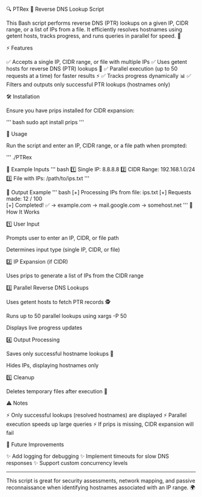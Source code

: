 🔍 PTRex 🦖 
Reverse DNS Lookup Script

This Bash script performs reverse DNS (PTR) lookups on a given IP, CIDR range, or a list of IPs from a file. It efficiently resolves hostnames using getent hosts, tracks progress, and runs queries in parallel for speed. 🚀

⚡ Features

✅ Accepts a single IP, CIDR range, or file with multiple IPs
✅ Uses getent hosts for reverse DNS (PTR) lookups 🔄
✅ Parallel execution (up to 50 requests at a time) for faster results ⚡
✅ Tracks progress dynamically 📊
✅ Filters and outputs only successful PTR lookups (hostnames only)

🛠 Installation

Ensure you have prips installed for CIDR expansion:

'''
bash
sudo apt install prips
'''

🚀 Usage

Run the script and enter an IP, CIDR range, or a file path when prompted:

'''
./PTRex

📌 Example Inputs
'''
bash
1️⃣ Single IP: 8.8.8.8
2️⃣ CIDR Range: 192.168.1.0/24
3️⃣ File with IPs: /path/to/ips.txt
'''

📜 Output Example
'''
bash
[+] Processing IPs from file: ips.txt
[+] Requests made: 12 / 100  
[+] Completed! ✅
-> example.com
-> mail.google.com
-> somehost.net
'''
🔎 How It Works

1️⃣ User Input

Prompts user to enter an IP, CIDR, or file path

Determines input type (single IP, CIDR, or file)


2️⃣ IP Expansion (if CIDR)

Uses prips to generate a list of IPs from the CIDR range


3️⃣ Parallel Reverse DNS Lookups

Uses getent hosts <IP> to fetch PTR records 🕵️

Runs up to 50 parallel lookups using xargs -P 50

Displays live progress updates


4️⃣ Output Processing

Saves only successful hostname lookups 🎯

Hides IPs, displaying hostnames only


5️⃣ Cleanup

Deletes temporary files after execution 🧹


⚠️ Notes

⚡ Only successful lookups (resolved hostnames) are displayed
⚡ Parallel execution speeds up large queries
⚡ If prips is missing, CIDR expansion will fail

🔮 Future Improvements

✨ Add logging for debugging
✨ Implement timeouts for slow DNS responses
✨ Support custom concurrency levels


---

This script is great for security assessments, network mapping, and passive reconnaissance when identifying hostnames associated with an IP range. 🌍

